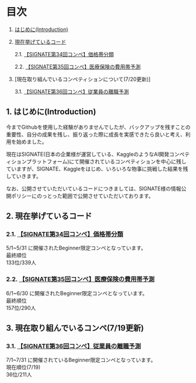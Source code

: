 # 目次
1. [はじめに(Introduction)](#anchor1)
2. [現在挙げているコード](#anchor2)
   
   2.1. [【SIGNATE第34回コンペ】価格帯分類](#anchor2.1.)
   
   2.2. [【SIGNATE第35回コンペ】医療保険の費用帯予測](#anchor2.2.)

3. [現在取り組んでいるコンペティションについて(7/20更新)]
   
   3.1. [【SIGNATE第36回コンペ】従業員の離職予測](#anchor3.1.)
   
<a id="anchor1"></a>
## 1. はじめに(Introduction)

今までGithubを使用した経験がありませんでしたが、バックアップを残すことの重要性、自分の成果を残し、振り返った際に成長を実感できたら良いと考え、利用を始めました。

現在はSIGNATE(日本の企業様が運営している、KaggleのようなAI開発コンペティションプラットフォーム)にて開催されているコンペティションを中心に残していますが、SIGNATE、Kaggleをはじめ、いろいろな物事に挑戦した結果を残していきます。

なお、公開させていただいているコードにつきましては、SIGNATE様の情報公開ポリシーにのっとった範囲で公開させていただいております。


<a id="anchor2"></a>
## 2. 現在挙げているコード
<a id="anchor2.1."></a>
### 2.1. [【SIGNATE第34回コンペ】価格帯分類](https://signate.jp/competitions/750)
5/1~5/31 に開催されたBeginner限定コンペとなっています。
<br>
最終順位
<br>
133位/339人


<a id="anchor2.2."></a>
### 2.2. [【SIGNATE第35回コンペ】医療保険の費用帯予測](https://signate.jp/competitions/751)
6/1~6/30 に開催されたBeginner限定コンペとなっています。
<br>
最終順位
<br>
157位/290人


<a id="anchor2.3."></a>
## 3. 現在取り組んでいるコンペ(7/19更新)
<a id="anchor3.1."></a>
### 3.1. [【SIGNATE第36回コンペ】従業員の離職予測](https://signate.jp/competitions/752)
7/1~7/31 に開催されているBeginner限定コンペとなっています。
<br>
現在順位(7/19)
<br>
36位/211人

